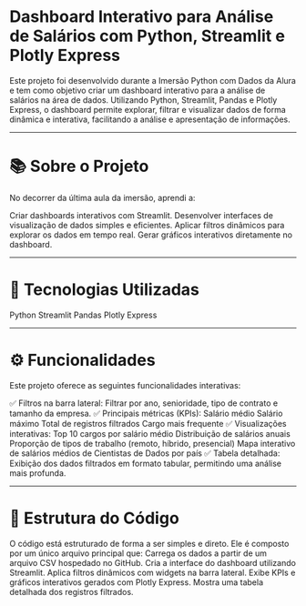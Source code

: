 # Dashboard Interativo para Análise de Salários com Python, Streamlit e Plotly Express 
Este projeto foi desenvolvido durante a Imersão Python com Dados da Alura e tem como objetivo criar um dashboard interativo para a análise de salários na área de dados. Utilizando Python, Streamlit, Pandas e Plotly Express, o dashboard permite explorar, filtrar e visualizar dados de forma dinâmica e interativa, facilitando a análise e apresentação de informações.

---

# 📚 Sobre o Projeto
No decorrer da última aula da imersão, aprendi a:

Criar dashboards interativos com Streamlit.
Desenvolver interfaces de visualização de dados simples e eficientes.
Aplicar filtros dinâmicos para explorar os dados em tempo real.
Gerar gráficos interativos diretamente no dashboard.

---

# 🚀 Tecnologias Utilizadas

Python
Streamlit
Pandas
Plotly Express

---

# ⚙️ Funcionalidades
Este projeto oferece as seguintes funcionalidades interativas:

✅ Filtros na barra lateral:
Filtrar por ano, senioridade, tipo de contrato e tamanho da empresa.
✅ Principais métricas (KPIs):
Salário médio
Salário máximo
Total de registros filtrados
Cargo mais frequente
✅ Visualizações interativas:
Top 10 cargos por salário médio
Distribuição de salários anuais
Proporção de tipos de trabalho (remoto, híbrido, presencial)
Mapa interativo de salários médios de Cientistas de Dados por país
✅ Tabela detalhada:
Exibição dos dados filtrados em formato tabular, permitindo uma análise mais profunda.

---

# 📂 Estrutura do Código
O código está estruturado de forma a ser simples e direto. Ele é composto por um único arquivo principal que:
Carrega os dados a partir de um arquivo CSV hospedado no GitHub.
Cria a interface do dashboard utilizando Streamlit.
Aplica filtros dinâmicos com widgets na barra lateral.
Exibe KPIs e gráficos interativos gerados com Plotly Express.
Mostra uma tabela detalhada dos registros filtrados.
